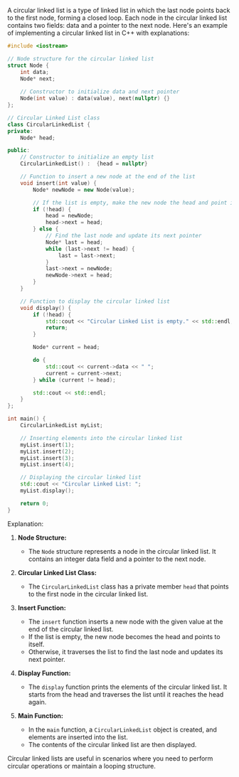 A circular linked list is a type of linked list in which the last node points back to the first node, forming a closed loop. Each node in the circular linked list contains two fields: data and a pointer to the next node. Here's an example of implementing a circular linked list in C++ with explanations:

```cpp
#include <iostream>

// Node structure for the circular linked list
struct Node {
    int data;
    Node* next;
    
    // Constructor to initialize data and next pointer
    Node(int value) : data(value), next(nullptr) {}
};

// Circular Linked List class
class CircularLinkedList {
private:
    Node* head;

public:
    // Constructor to initialize an empty list
    CircularLinkedList() :  {head = nullptr}

    // Function to insert a new node at the end of the list
    void insert(int value) {
        Node* newNode = new Node(value);

        // If the list is empty, make the new node the head and point it to itself
        if (!head) {
            head = newNode;
            head->next = head;
        } else {
            // Find the last node and update its next pointer
            Node* last = head;
            while (last->next != head) {
                last = last->next;
            }
            last->next = newNode;
            newNode->next = head;
        }
    }

    // Function to display the circular linked list
    void display() {
        if (!head) {
            std::cout << "Circular Linked List is empty." << std::endl;
            return;
        }

        Node* current = head;

        do {
            std::cout << current->data << " ";
            current = current->next;
        } while (current != head);

        std::cout << std::endl;
    }
};

int main() {
    CircularLinkedList myList;

    // Inserting elements into the circular linked list
    myList.insert(1);
    myList.insert(2);
    myList.insert(3);
    myList.insert(4);

    // Displaying the circular linked list
    std::cout << "Circular Linked List: ";
    myList.display();

    return 0;
}
```

Explanation:

1. **Node Structure:**
   - The `Node` structure represents a node in the circular linked list. It contains an integer data field and a pointer to the next node.

2. **Circular Linked List Class:**
   - The `CircularLinkedList` class has a private member `head` that points to the first node in the circular linked list.

3. **Insert Function:**
   - The `insert` function inserts a new node with the given value at the end of the circular linked list.
   - If the list is empty, the new node becomes the head and points to itself.
   - Otherwise, it traverses the list to find the last node and updates its next pointer.

4. **Display Function:**
   - The `display` function prints the elements of the circular linked list. It starts from the head and traverses the list until it reaches the head again.

5. **Main Function:**
   - In the `main` function, a `CircularLinkedList` object is created, and elements are inserted into the list.
   - The contents of the circular linked list are then displayed.


Circular linked lists are useful in scenarios where you need to perform circular operations or maintain a looping structure.